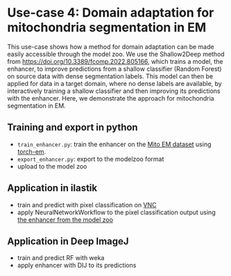 # Use-case 4: Domain adaptation for mitochondria segmentation in EM

This use-case shows how a method for domain adaptation can be made easily accessible through the model zoo. 
We use the Shallow2Deep method from https://doi.org/10.3389/fcomp.2022.805166, which trains a model, the enhancer, to improve predictions from a shallow classifier (Random Forest) on source data with dense segmentation labels.
This model can then be applied for data in a target domain, where no dense labels are available, by interactively training a shallow classifier and then improving its predictions with the enhancer.
Here, we demonstrate the approach for mitochondria segmentation in EM.

## Training and export in python

- `train_enhancer.py`: train the enhancer on the [Mito EM dataset](https://mitoem.grand-challenge.org/) using [torch-em](https://github.com/constantinpape/torch-em).
- `export_enhancer.py`: export to the modelzoo format
- upload to the model zoo

## Application in ilastik

- train and predict with pixel classification on [VNC](https://figshare.com/articles/dataset/Segmented_anisotropic_ssTEM_dataset_of_neural_tissue/856713)
- apply NeuralNetworkWorkflow to the pixel classification output using [the enhancer from the model zoo]()

## Application in Deep ImageJ

- train and predict RF with weka
- apply enhancer with DIJ to its predictions
